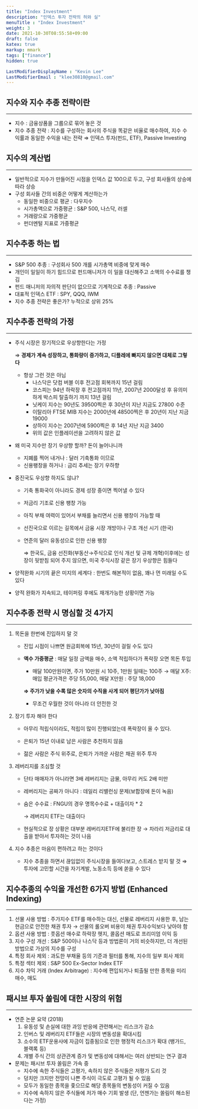```yaml
---
title: "Index Investment"
description: "인덱스 투자 전략의 허와 실"
menuTitle : "Index Investment"
weight: 3
date: 2021-10-30T08:55:58+09:00
draft: false
katex: true
markup: mmark
tags: ["finance"]
hidden: true

LastModifierDisplayName : "Kevin Lee"
LastModifierEmail : "klee30810@gmail.com"
---
```


## 지수와 지수 추종 전략이란

---

- 지수 : 금융상품을 그룹으로 묶어 놓은 것
- 지수 추종 전략 : 지수를 구성하는 회사의 주식을 똑같은 비율로 매수하여, 지수 수익률과 동일한 수익을 내는 전략 ⇒ 인덱스 투자(펀드, ETF), Passive Investing



## 지수의 계산법

---

- 일반적으로 지수가 만들어진 시점을 인덱스 값 100으로 두고, 구성 회사들의 상승에 따라 상승
- 구성 회사들 간의 비중은 어떻게 계산하는가
  - 동일한 비중으로 평균 : 다우지수
  - 시가총액으로 가중평균 : S&P 500, 나스닥, 러셀
  - 거래량으로 가중평균
  - 펀더멘털 지표로 가중평균





## 지수추종 하는 법

---

- S&P 500 추종 : 구성회사 500 개를 시가총액 비중에 맞게 매수
- 개인이 일일이 하기 힘드므로 펀드매니저가 이 일을 대신해주고 소액의 수수료를 챙김
- 펀드 매니저의 자의적 판단이 없으므로 기계적으로 추종 : Passive
- 대표적 인덱스 ETF : SPY, QQQ, IWM
- 지수 추종 전략은 좋은가? 누적으로 상위 25%





## 지수추종 전략의 가정

---

- 주식 시장은 장기적으로 우상향한다는 가정

  ⇒ **경제가 계속 성장하고, 통화량이 증가하고, 디플레에 빠지지 않으면 대체로 그렇다**

  - 항상 그런 것은 아님
    - 나스닥은 닷컴 버블 이후 전고점 회복까지 15년 걸림
    - 코스피는 94년 하락장 후 전고점까지 11년, 2007년 2000달성 후 유의미하게 박스피 탈출하기 까지 13년 걸림
    - 닛케이 지수는 90년도 39500찍은 후 30년이 지난 지금도 27800 수준
    - 이탈리아 FTSE MIB 지수는 2000년에 48500찍은 후 20년이 지난 지금 19000
    - 상하이 지수는 2007년에 5900찍은 후 14년 지난 지금 3400
    - 위의 값은 인플레이션을 고려하지 않은 값

- 왜 미국 지수만 장기 우상향 할까? 돈이 늘어나니까

  - 지폐를 찍어 내거나 : 달러 기축통화 이므로
  - 신용팽창을 하거나 : 금리 추세는 장기 우하향

- 중진국도 우상향 하지도 않냐?

  - 기축 통화국이 아니라도 경제 성장 중이면 찍어낼 수 있다

  - 저금리 기조로 신용 팽창 가능

  - 아직 부채 여력이 있어서 부채를 늘리면서 신용 팽창이 가능할 때

  - 선진국으로 이르는 길목에서 금융 시장 개방이나 구조 개선 시기 (한국)

  - 연준의 달러 유동성으로 인한 신용 팽창

    ⇒ 한국도, 금융 선진화(부동산→주식으로 인식 개선 및 규제 개혁)이후에는 성장이 뒷받침 되어 주지 않으면, 미국 주식시장 같은 장기 우상향은 힘들다

- 양적완화 시기의 끝은 미지의 세계다 : 한번도 해본적이 없음, 꽤나 먼 미래일 수도 있다

- 양적 완화가 지속되고, 테이퍼링 후에도 재개가능한 상황이면 가능





## 지수추종 전략 시 명심할 것 4가지

---

1. 목돈을 한번에 진입하지 말 것

   - 진입 시점이 나쁘면 원금회복에 15년, 30년이 걸릴 수도 있다

   - **액수 가중평균** : 매달 일정 금액을 매수, 소액 적립하다가 폭락장 오면 목돈 투입

     - 매달 100만원이면, 주가 10만원 시 10주, 1만원 일때는 100주 → 매달 X주: 매입 평균가격은 주당 55,000, 매달 X만원 : 주당 18,000

     **⇒ 주가가 낮을 수록 많은 숫자의 수직을 사게 되어 평단가가 낮아짐**

     - 무조건 우월한 것이 아니라 더 안전한 것

       

2. 장기 투자 해야 한다

   - 아무리 적립식이라도, 적립이 많이 진행되었는데 폭락장이 올 수 있다.

   - 은퇴가 15년 이내로 남은 사람은 추천하지 않음

   - 젊은 사람은 주식 위주로, 은퇴가 가까운 사람은 채권 위주 투자

     

3. 레버리지를 조심할 것

   - 단타 매매자가 아니라면 3배 레버리지는 금물, 아무리 커도 2배 미만

   - 레버리지는 공짜가 아니다 : 데일리 리밸런싱 문제(보합장에 돈이 녹음)

   - 숨은 수수료 : FNGU의 경우 명목수수료 + 대출이자 * 2

     → 레버리지 ETF는 대출이다

   - 현실적으로 장 상황은 대부분 레버리지ETF에 불리한 장 → 차라리 저금리로 대출을 받아서 투자하는 것이 나음

     

4. 지수 추종은 마음이 편하려고 하는 것이다

   - 지수 추종을 하면서 끊임없이 주식시장을 들여다보고, 스트레스 받지 말 것 ⇒ 투자에 고민할 시간을 자기계발, 노동소득 등에 쏟을 수 있다



## 지수추종의 수익을 개선한 6가지 방법 (Enhanced Indexing)

---

1. 선물 사용 방법 : 주가지수 ETF를 매수하는 대신, 선물로 레버리지 사용한 후, 남는 현금으로 안전한 채권 투자 → 선물의 롤오버 비용이 채권 투자수익보다 낮아야 함
2. 옵션 사용 방법 : 풋옵션 매수로 하락장 헷지, 콜옵션 매도로 프리미엄 이익 등
3. 지수 구성 개선 : S&P 500이나 나스닥 등과 방법론이 거의 비슷하지만, 더 개선된 방법으로 가상의 지수를 구성
4. 특정 회사 제외 : 과도한 부채율 등의 기준과 필터를 통해, 지수의 일부 회사 제외
5. 특정 섹터 제외 : S&P 500 Ex-Sector Index ETF
6. 지수 차익 거래 (Index Arbitrage) : 지수에 편입되거나 퇴출될 만한 종목을 미리 매수, 매도





## 패시브 투자 쏠림에 대한 시장의 위험

---

- 연준 논문 요약 (2018)
  1. 유동성 및 손실에 대한 과잉 반응에 관련해서는 리스크가 감소
  2. 인버스 및 레버리지 ETF들은 시장의 변동성을 확대시킴
  3. 소수의 ETF운용사에 자금이 집중됨으로 인한 행정적 리스크가 확대 (뱅가드, 블랙록 등)
  4. 개별 주식 간의 상관관계 증가 및 변동성에 대해서는 여러 상반되는 연구 결과
- 문제는 패시브 투자 쏠림은 가속 중
  - 지수에 속한 주식들은 고평가, 속하지 않은 주식들은 저평가 도리 것
  - 덩치만 크지만 전망이 나쁜 주식이 극도로 고평가 될 수 있음
  - 모두가 동일한 종목을 좇으므로 해당 종목들의 변동성이 커질 수 있음
  - 지수에 속하지 않은 주식들에 저가 매수 기회 발생 (단, 언젠가는 쏠림이 해소된다는 가정)



